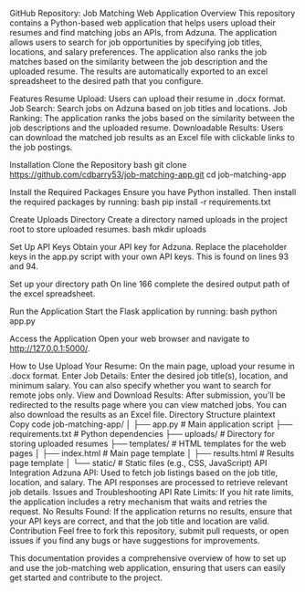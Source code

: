 GitHub Repository: Job Matching Web Application
Overview
This repository contains a Python-based web application that helps users upload their resumes and find matching jobs an APIs, from Adzuna. The application allows users to search for job opportunities by specifying job titles, locations, and salary preferences. The application also ranks the job matches based on the similarity between the job description and the uploaded resume. The results are automatically exported to an excel spreadsheet to the desired path that you configure.

Features
Resume Upload: Users can upload their resume in .docx format.
Job Search: Search jobs on Adzuna based on job titles and locations.
Job Ranking: The application ranks the jobs based on the similarity between the job descriptions and the uploaded resume.
Downloadable Results: Users can download the matched job results as an Excel file with clickable links to the job postings.

Installation
Clone the Repository
bash
git clone https://github.com/cdbarry53/job-matching-app.git
cd job-matching-app

Install the Required Packages Ensure you have Python installed. Then install the required packages by running:
bash
pip install -r requirements.txt

Create Uploads Directory Create a directory named uploads in the project root to store uploaded resumes.
bash
mkdir uploads

Set Up API Keys
Obtain your API key for Adzuna.
Replace the placeholder keys in the app.py script with your own API keys. This is found on lines 93 and 94.

Set up your directory path
On line 166 complete the desired output path of the excel spreadsheet.

Run the Application Start the Flask application by running:
bash
python app.py

Access the Application Open your web browser and navigate to http://127.0.0.1:5000/.

How to Use
Upload Your Resume: On the main page, upload your resume in .docx format.
Enter Job Details: Enter the desired job title(s), location, and minimum salary. You can also specify whether you want to search for remote jobs only.
View and Download Results: After submission, you’ll be redirected to the results page where you can view matched jobs. You can also download the results as an Excel file.
Directory Structure
plaintext
Copy code
job-matching-app/
│
├── app.py                # Main application script
├── requirements.txt      # Python dependencies
├── uploads/              # Directory for storing uploaded resumes
├── templates/            # HTML templates for the web pages
│   ├── index.html        # Main page template
│   ├── results.html      # Results page template
│
└── static/               # Static files (e.g., CSS, JavaScript)
API Integration
Adzuna API: Used to fetch job listings based on the job title, location, and salary. The API responses are processed to retrieve relevant job details.
Issues and Troubleshooting
API Rate Limits: If you hit rate limits, the application includes a retry mechanism that waits and retries the request.
No Results Found: If the application returns no results, ensure that your API keys are correct, and that the job title and location are valid.
Contribution
Feel free to fork this repository, submit pull requests, or open issues if you find any bugs or have suggestions for improvements.

This documentation provides a comprehensive overview of how to set up and use the job-matching web application, ensuring that users can easily get started and contribute to the project.
